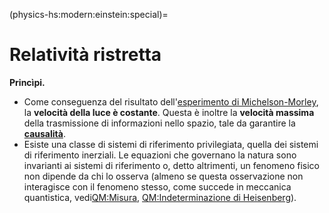 (physics-hs:modern:einstein:special)=
# Relatività ristretta

**Princìpi.**
- Come conseguenza del risultato dell'[esperimento di Michelson-Morley](physics-hs:electromagnetism:em-waves:speed:michelson-morley), la **velocità della luce è costante**. Questa è inoltre la **velocità massima** della trasmissione di informazioni nello spazio, tale da garantire la [**causalità**](physics-hs:todo:causality).
- Esiste una classe di sistemi di riferimento privilegiata, quella dei sistemi di riferimento inerziali. Le equazioni che governano la natura sono invarianti ai sistemi di riferimento o, detto altrimenti, un fenomeno fisico non dipende da chi lo osserva (almeno se questa osservazione non interagisce con il fenomeno stesso, come succede in meccanica quantistica, vedi[QM:Misura](physics-hs:modern:quantum:basics:measurements), [QM:Indeterminazione di Heisenberg](physics-hs:modern:quantum:basics:uncertainty)).



